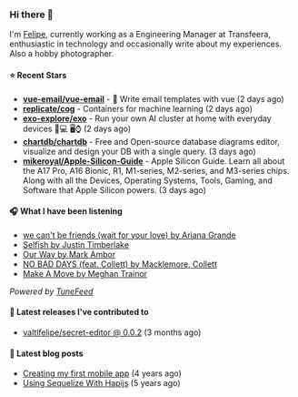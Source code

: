 ### Hi there 👋

I'm [Felipe](https://felipevm.com), currently working as a Engineering Manager at Transfeera, enthusiastic in technology and occasionally write about my experiences. Also a hobby photographer.

#### ⭐ Recent Stars
- **[vue-email/vue-email](https://github.com/vue-email/vue-email)** - 💌 Write email templates with vue (2 days ago)
- **[replicate/cog](https://github.com/replicate/cog)** - Containers for machine learning (2 days ago)
- **[exo-explore/exo](https://github.com/exo-explore/exo)** - Run your own AI cluster at home with everyday devices 📱💻 🖥️⌚ (2 days ago)
- **[chartdb/chartdb](https://github.com/chartdb/chartdb)** - Free and Open-source database diagrams editor, visualize and design your DB with a single query. (3 days ago)
- **[mikeroyal/Apple-Silicon-Guide](https://github.com/mikeroyal/Apple-Silicon-Guide)** - Apple Silicon Guide. Learn all about the A17 Pro, A16 Bionic, R1, M1-series,  M2-series, and M3-series chips. Along with all the Devices, Operating Systems, Tools, Gaming, and Software that Apple Silicon powers. (3 days ago)

#### 🎧 What I have been listening
- [we can&#39;t be friends (wait for your love) by Ariana Grande](https://open.spotify.com/track/51ZQ1vr10ffzbwIjDCwqm4)
- [Selfish by Justin Timberlake](https://open.spotify.com/track/0QosomGFiJYOxj2ViZfqng)
- [Our Way by Mark Ambor](https://open.spotify.com/track/3KDo3wvYICgcGLapjSf1Oc)
- [NO BAD DAYS (feat. Collett) by Macklemore, Collett](https://open.spotify.com/track/5C8ySsx3AT121g24uYR823)
- [Make A Move by Meghan Trainor](https://open.spotify.com/track/73DmfC0n2mX5lVIc0ytmEy)

_Powered by [TuneFeed](https://tunefeed.app?ref=valtlfelipe-gh-profile)_ 

#### 🚀 Latest releases I've contributed to


- [valtlfelipe/secret-editor @ 0.0.2](https://github.com/valtlfelipe/secret-editor/releases/tag/0.0.2) (3 months ago)

#### 📄 Latest blog posts
- [Creating my first mobile app](https://felipevm.com/posts/creating-my-first-mobile-app/) (4 years ago)
- [Using Sequelize With Hapijs](https://felipevm.com/posts/using-sequelize-with-hapijs/) (5 years ago)

